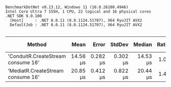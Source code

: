 ```

BenchmarkDotNet v0.13.12, Windows 11 (10.0.26100.4946)
Intel Core Ultra 7 155H, 1 CPU, 22 logical and 16 physical cores
.NET SDK 9.0.100
  [Host]     : .NET 8.0.11 (8.0.1124.51707), X64 RyuJIT AVX2
  DefaultJob : .NET 8.0.11 (8.0.1124.51707), X64 RyuJIT AVX2


```
| Method                             | Mean     | Error    | StdDev   | Median   | Ratio | RatioSD | Gen0   | Allocated | Alloc Ratio |
|----------------------------------- |---------:|---------:|---------:|---------:|------:|--------:|-------:|----------:|------------:|
| &#39;ConduitR.CreateStream consume 16&#39; | 14.56 μs | 0.282 μs | 0.302 μs | 14.53 μs |  1.00 |    0.00 | 0.0610 |     791 B |        1.00 |
| &#39;MediatR.CreateStream consume 16&#39;  | 20.85 μs | 0.412 μs | 0.822 μs | 20.44 μs |  1.44 |    0.07 | 0.0610 |    1019 B |        1.29 |
